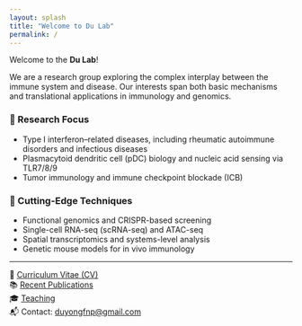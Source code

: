 ```yaml
---
layout: splash
title: "Welcome to Du Lab"
permalink: /
---
```


Welcome to the **Du Lab**!

We are a research group exploring the complex interplay between the immune system and disease. Our interests span both basic mechanisms and translational applications in immunology and genomics.

### 🔬 Research Focus
- Type I interferon–related diseases, including rheumatic autoimmune disorders and infectious diseases  
- Plasmacytoid dendritic cell (pDC) biology and nucleic acid sensing via TLR7/8/9  
- Tumor immunology and immune checkpoint blockade (ICB)

### 🧪 Cutting-Edge Techniques
- Functional genomics and CRISPR-based screening  
- Single-cell RNA-seq (scRNA-seq) and ATAC-seq  
- Spatial transcriptomics and systems-level analysis  
- Genetic mouse models for in vivo immunology

---

📄 [Curriculum Vitae (CV)](/files/cv.pdf)  
📚 [Recent Publications](/publications)  
🎓 [Teaching](/teaching)  
📬 Contact: [duyongfnp@gmail.com](mailto:duyongfnp@gmail.com)

